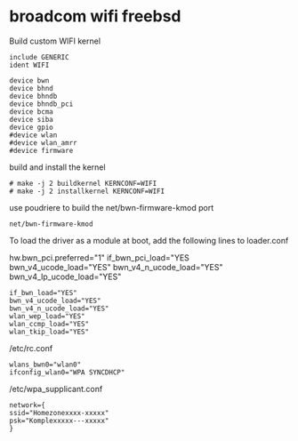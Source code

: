 # broadcom wifi freebsd

Build custom WIFI kernel

```
include GENERIC
ident WIFI

device bwn
device bhnd
device bhndb
device bhndb_pci
device bcma
device siba
device gpio
#device wlan
#device wlan_amrr
#device firmware
```

build and install the kernel

```
# make -j 2 buildkernel KERNCONF=WIFI
# make -j 2 installkernel KERNCONF=WIFI
```

use poudriere to build the net/bwn-firmware-kmod port

```
net/bwn-firmware-kmod
```

To load the driver as a module at boot, add the following lines to loader.conf


hw.bwn_pci.preferred="1"
if_bwn_pci_load="YES
bwn_v4_ucode_load="YES"
bwn_v4_n_ucode_load="YES"
bwn_v4_lp_ucode_load="YES"

```
if_bwn_load="YES"
bwn_v4_ucode_load="YES"
bwn_v4_n_ucode_load="YES"
wlan_wep_load="YES"
wlan_ccmp_load="YES"
wlan_tkip_load="YES"
```

/etc/rc.conf 


```
wlans_bwn0="wlan0"
ifconfig_wlan0="WPA SYNCDHCP"
```

/etc/wpa_supplicant.conf

```
network={
ssid="Homezonexxxx-xxxxx"
psk="Komplexxxxx---xxxxx"
}
```

